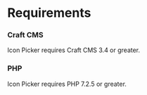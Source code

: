 # Requirements

### Craft CMS
Icon Picker requires Craft CMS 3.4 or greater.

### PHP
Icon Picker requires PHP 7.2.5 or greater.
